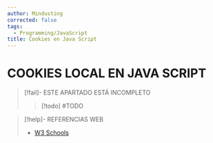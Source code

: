 ```yaml
---
author: Mindusting
corrected: false
tags:
  - Programming/JavaScript
title: Cookies en Java Script
---
```


# COOKIES LOCAL EN JAVA SCRIPT

> [!fail]- ESTE APARTADO ESTÁ INCOMPLETO
> > [!todo] #TODO

> [!help]- REFERENCIAS WEB
> - [W3 Schools](https://w3schools.com/js/js_cookies.asp)
